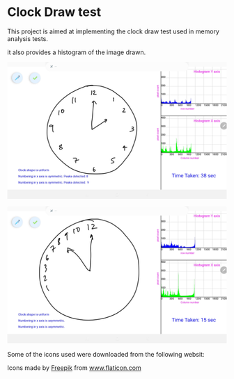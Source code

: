 # Clock Draw test

This project is aimed at implementing the clock draw test used in memory analysis tests.

it also provides a histogram of the image drawn.



![alt text](clock_draw_results.jpg)

![alt text](clock_draw_results1.jpg)






Some of the icons used were downloaded from the following websit: <div>Icons made by <a href="https://www.flaticon.com/authors/freepik" title="Freepik">Freepik</a> from <a href="https://www.flaticon.com/" title="Flaticon">www.flaticon.com</a></div>

